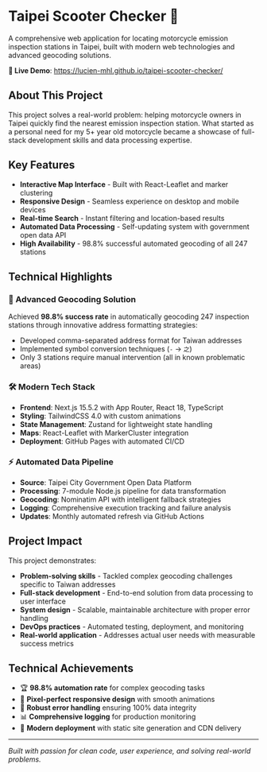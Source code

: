 # Taipei Scooter Checker 🛵

A comprehensive web application for locating motorcycle emission inspection stations in Taipei, built with modern web technologies and advanced geocoding solutions.

**🚀 Live Demo**: https://lucien-mhl.github.io/taipei-scooter-checker/

## About This Project

This project solves a real-world problem: helping motorcycle owners in Taipei quickly find the nearest emission inspection station. What started as a personal need for my 5+ year old motorcycle became a showcase of full-stack development skills and data processing expertise.

## Key Features

- **Interactive Map Interface** - Built with React-Leaflet and marker clustering
- **Responsive Design** - Seamless experience on desktop and mobile devices
- **Real-time Search** - Instant filtering and location-based results
- **Automated Data Processing** - Self-updating system with government open data API
- **High Availability** - 98.8% successful automated geocoding of all 247 stations

## Technical Highlights

### 🎯 Advanced Geocoding Solution
Achieved **98.8% success rate** in automatically geocoding 247 inspection stations through innovative address formatting strategies:
- Developed comma-separated address format for Taiwan addresses
- Implemented symbol conversion techniques (`-` → `之`)
- Only 3 stations require manual intervention (all in known problematic areas)

### 🛠️ Modern Tech Stack
- **Frontend**: Next.js 15.5.2 with App Router, React 18, TypeScript
- **Styling**: TailwindCSS 4.0 with custom animations
- **State Management**: Zustand for lightweight state handling
- **Maps**: React-Leaflet with MarkerCluster integration
- **Deployment**: GitHub Pages with automated CI/CD

### ⚡ Automated Data Pipeline
- **Source**: Taipei City Government Open Data Platform
- **Processing**: 7-module Node.js pipeline for data transformation
- **Geocoding**: Nominatim API with intelligent fallback strategies
- **Logging**: Comprehensive execution tracking and failure analysis
- **Updates**: Monthly automated refresh via GitHub Actions

## Project Impact

This project demonstrates:
- **Problem-solving skills** - Tackled complex geocoding challenges specific to Taiwan addresses
- **Full-stack development** - End-to-end solution from data processing to user interface
- **System design** - Scalable, maintainable architecture with proper error handling
- **DevOps practices** - Automated testing, deployment, and monitoring
- **Real-world application** - Addresses actual user needs with measurable success metrics

## Technical Achievements

- 🏆 **98.8% automation rate** for complex geocoding tasks
- 🎨 **Pixel-perfect responsive design** with smooth animations
- 🔧 **Robust error handling** ensuring 100% data integrity
- 📊 **Comprehensive logging** for production monitoring
- 🚀 **Modern deployment** with static site generation and CDN delivery

---

*Built with passion for clean code, user experience, and solving real-world problems.*